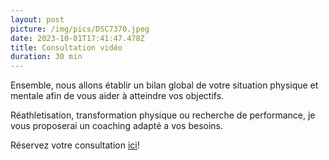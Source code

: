 ```yaml
---
layout: post
picture: /img/pics/DSC7370.jpeg
date: 2023-10-01T17:41:47.478Z
title: Consultation vidéo
duration: 30 min
---
```

Ensemble, nous allons établir un bilan global de votre situation physique et mentale afin de vous aider à atteindre vos objectifs. 

Réathletisation, transformation physique ou recherche de performance, je vous proposerai un coaching adapté a vos besoins. 

Réservez votre consultation [ici](https://calendly.com/tdevillardi/30min)!